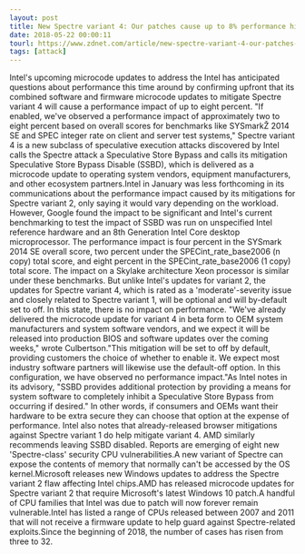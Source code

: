 ```yaml
---
layout: post
title: New Spectre variant 4: Our patches cause up to 8% performance hit, warns Intel
date: 2018-05-22 00:00:11
tourl: https://www.zdnet.com/article/new-spectre-variant-4-our-patches-cause-up-to-8-performance-hit-warns-intel/
tags: [attack]
---
```

Intel's upcoming microcode updates to address the Intel has anticipated questions about performance this time around by confirming upfront that its combined software and firmware microcode updates to mitigate Spectre variant 4 will cause a performance impact of up to eight percent. "If enabled, we've observed a performance impact of approximately two to eight percent based on overall scores for benchmarks like SYSmarkŽ 2014 SE and SPEC integer rate on client and server test systems," Spectre variant 4 is a new subclass of speculative execution attacks discovered by Intel calls the Spectre attack a Speculative Store Bypass and calls its mitigation Speculative Store Bypass Disable (SSBD), which is delivered as a microcode update to operating system vendors, equipment manufacturers, and other ecosystem partners.Intel in January was less forthcoming in its communications about the performance impact caused by its mitigations for Spectre variant 2, only saying it would vary depending on the workload. However, Google found the impact to be significant and Intel's current benchmarking to test the impact of SSBD was run on unspecified Intel reference hardware and an 8th Generation Intel Core desktop microprocessor. The performance impact is four percent in the SYSmark 2014 SE overall score, two percent under the SPECint_rate_base2006 (n copy) total score, and eight percent in the SPECint_rate_base2006 (1 copy) total score. The impact on a Skylake architecture Xeon processor is similar under these benchmarks. But unlike Intel's updates for variant 2, the updates for Spectre variant 4, which is rated as a 'moderate'-severity issue and closely related to Spectre variant 1, will be optional and will by-default set to off. In this state, there is no impact on performance. "We've already delivered the microcode update for variant 4 in beta form to OEM system manufacturers and system software vendors, and we expect it will be released into production BIOS and software updates over the coming weeks," wrote Culbertson."This mitigation will be set to off by default, providing customers the choice of whether to enable it. We expect most industry software partners will likewise use the default-off option. In this configuration, we have observed no performance impact."As Intel notes in its advisory, "SSBD provides additional protection by providing a means for system software to completely inhibit a Speculative Store Bypass from occurring if desired." In other words, if consumers and OEMs want their hardware to be extra secure they can choose that option at the expense of performance. Intel also notes that already-released browser mitigations against Spectre variant 1 do help mitigate variant 4. AMD similarly recommends leaving SSBD disabled. Reports are emerging of eight new 'Spectre-class' security CPU vulnerabilities.A new variant of Spectre can expose the contents of memory that normally can't be accessed by the OS kernel.Microsoft releases new Windows updates to address the Spectre variant 2 flaw affecting Intel chips.AMD has released microcode updates for Spectre variant 2 that require Microsoft's latest Windows 10 patch.A handful of CPU families that Intel was due to patch will now forever remain vulnerable.Intel has listed a range of CPUs released between 2007 and 2011 that will not receive a firmware update to help guard against Spectre-related exploits.Since the beginning of 2018, the number of cases has risen from three to 32.